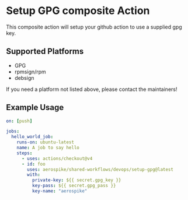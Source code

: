 # Setup GPG composite Action

This composite action will setup your github action to use a supplied gpg key.

## Supported Platforms
- GPG
- rpmsign/rpm
- debsign

If you need a platform not listed above, please contact the maintainers!

## Example Usage

```yaml
on: [push]

jobs:
  hello_world_job:
    runs-on: ubuntu-latest
    name: A job to say hello
    steps:
      - uses: actions/checkout@v4
      - id: foo
        uses: aerospike/shared-workflows/devops/setup-gpg@latest
        with:
          private-key: ${{ secret.gpg_key }}
          key-pass: ${{ secret.gpg_pass }}
          key-name: "aerospike"
```
